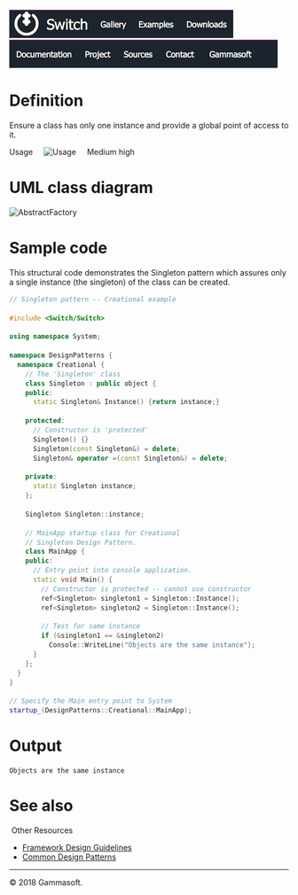 [![Switch](../docs/Pictures/Menu/Switch.png)](Home.md)[![Switch](../docs/Pictures/Menu/Gallery.png)](Gallery.md)[![Switch](../docs/Pictures/Menu/Examples.png)](Examples.md)[![Switch](../docs/Pictures/Menu/Downloads.png)](Downloads.md)[![Switch](../docs/Pictures/Menu/Documentation.png)](Documentation.md)[![Switch](../docs/Pictures/Menu/Project.png)](https://sourceforge.net/projects/switchpro)[![Switch](../docs/Pictures/Menu/Sources.png)](https://github.com/gammasoft71/switch)[![Switch](../docs/Pictures/Menu/Contact.png)](Contact.md)[![Switch](../docs/Pictures/Menu/Gammasoft.png)](https://gammasoft71.wixsite.com/gammasoft)

# Definition

Ensure a class has only one instance and provide a global point of access to it.

Usage     ![Usage](Pictures/Usage4.png)     Medium high

# UML class diagram

![AbstractFactory](Diagrams/UML/DesignPatterns/Singleton.png)

# Sample code

This structural code demonstrates the Singleton pattern which assures only a single instance (the singleton) of the class can be created.

```c++
// Singleton pattern -- Creational example
 
#include <Switch/Switch>
 
using namespace System;
 
namespace DesignPatterns {
  namespace Creational {
    // The 'Singleton' class
    class Singleton : public object {
    public:
      static Singleton& Instance() {return instance;}
 
    protected:
      // Constructor is 'protected'
      Singleton() {}
      Singleton(const Singleton&) = delete;
      Singleton& operator =(const Singleton&) = delete;
      
    private:
      static Singleton instance;
    };
 
    Singleton Singleton::instance;
    
    // MainApp startup class for Creational
    // Singleton Design Pattern.
    class MainApp {
    public:
      // Entry point into console application.
      static void Main() {
        // Constructor is protected -- cannot use constructor
        ref<Singleton> singleton1 = Singleton::Instance();
        ref<Singleton> singleton2 = Singleton::Instance();
 
        // Test for same instance
        if (&singleton1 == &singleton2)
          Console::WriteLine("Objects are the same instance");
      }
    };
  }
}
 
// Specify the Main entry point to System
startup_(DesignPatterns::Creational::MainApp);
```

# Output

```
Objects are the same instance
```

# See also
​
Other Resources

* [Framework Design Guidelines](FrameworkDesignGuidelines.md)
* [Common Design Patterns](CommonDesignPatterns.md)

______________________________________________________________________________________________

© 2018 Gammasoft.
